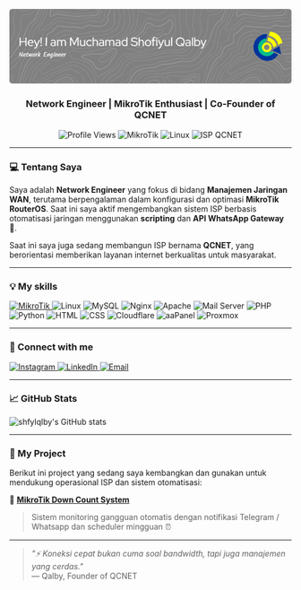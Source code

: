 ![Header](./github-header.png)
<h3 align="center">Network Engineer | MikroTik Enthusiast | Co-Founder of QCNET</h3>

<p align="center">
  <img src="https://komarev.com/ghpvc/?username=shfylqlby&label=👁️%20Profile%20views&color=0e75b6&style=flat" alt="Profile Views" />
  <img src="https://img.shields.io/badge/MikroTik-Scripting-blue?style=flat&logo=mikrotik" alt="MikroTik" />
  <img src="https://img.shields.io/badge/Linux-CLI-informational?style=flat&logo=linux" alt="Linux" />
  <img src="https://img.shields.io/badge/ISP-QCNET-success?style=flat&logo=internet-explorer" alt="ISP QCNET" />
</p>


---

### 💻 Tentang Saya

Saya adalah **Network Engineer** yang fokus di bidang **Manajemen Jaringan WAN**, terutama berpengalaman dalam konfigurasi dan optimasi **MikroTik RouterOS**. Saat ini saya aktif mengembangkan sistem ISP berbasis otomatisasi jaringan menggunakan **scripting** dan **API WhatsApp Gateway** 🤖.

Saat ini saya juga sedang membangun ISP bernama **QCNET**, yang berorientasi memberikan layanan internet berkualitas untuk masyarakat.

---

### 💡 My skills
<p align="left">
  <a href="https://mikrotik.com/" target="_blank">
  <img src="https://i.imgur.com/GGyX5tH.png" alt="MikroTik" title="MikroTik" width="40"/>
  </a>
  <img src="https://img.icons8.com/color/40/linux.png" alt="Linux" title="Linux" width="40"/>
  <img src="https://img.icons8.com/fluency/40/mysql-logo.png" alt="MySQL" title="MySQL" width="40"/>
  <img src="https://img.icons8.com/color/40/nginx.png" alt="Nginx" title="Nginx" width="40"/>
  <img src="https://i.imgur.com/jcrOtQh.png" alt="Apache" title="Apache" width="40"/>
  <img src="https://roundcube.net/images/roundcube_logo_icon.svg" alt="Mail Server" title="Mail Server" width="40"/>
  <img src="https://img.icons8.com/officel/40/php-logo.png" alt="PHP" title="PHP" width="40"/>
  <img src="https://img.icons8.com/color/40/python.png" alt="Python" title="Python" width="40"/>
  <img src="https://img.icons8.com/color/40/html-5--v1.png" alt="HTML" title="HTML" width="40"/>
  <img src="https://img.icons8.com/color/40/css3.png" alt="CSS" title="CSS" width="40"/>
  <img src="https://i.imgur.com/rBM8MUR.png" alt="Cloudflare" title="Cloudflare" width="40"/>
  <img src="https://upload.wikimedia.org/wikipedia/commons/a/ad/AaPanel_Logo.png" alt="aaPanel" title="aaPanel" width="40"/>
  <img src="https://img.icons8.com/fluent/40/proxmox.png" alt="Proxmox" title="Proxmox" width="40"/>
</p>

---

### 🔗 Connect with me
<p align="left">
  <a href="https://instagram.com/shfylqlby" target="_blank">
    <img src="https://img.icons8.com/fluency/48/instagram-new.png" alt="Instagram" width="40"/>
  </a>
  <a href="https://linkedin.com/in/shfylqlby" target="_blank">
    <img src="https://img.icons8.com/fluency/48/linkedin.png" alt="LinkedIn" width="40"/>
  </a>
  <a href="mailto:shofiyulqalby@gmail.com" target="_blank">
    <img src="https://img.icons8.com/fluency/48/gmail.png" alt="Email" width="40"/>
  </a>
</p>


---

### 📈 GitHub Stats

![shfylqlby's GitHub stats](https://github-readme-stats.vercel.app/api?username=shfylqlby&show_icons=true&theme=dracula&locale=id)

---

### 📂 My Project

Berikut ini project yang sedang saya kembangkan dan gunakan untuk mendukung operasional ISP dan sistem otomatisasi:

<div align="left">

🔧 **[MikroTik Down Count System](https://github.com/shfylqlby/mikrotik-downcount)**  
> Sistem monitoring gangguan otomatis dengan notifikasi Telegram / Whatsapp dan scheduler mingguan ⏰  

---

</div>

> _"⚡ Koneksi cepat bukan cuma soal bandwidth, tapi juga manajemen yang cerdas."_  
> — Qalby, Founder of QCNET
